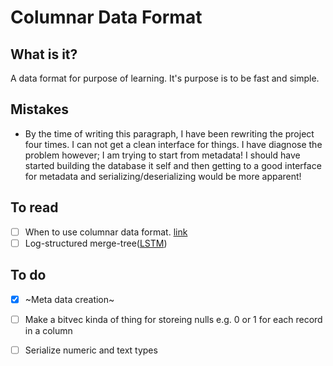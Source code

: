# Columnar Data Format

## What is it?
A data format for purpose of learning. It's purpose is to be fast and simple.

## Mistakes
- By the time of writing this paragraph, I have been rewriting the project four times. I can not get a clean interface for things. I have diagnose the problem however; I am trying to start from metadata! I should have started building the database it self and then getting to a good interface for metadata and serializing/deserializing would be more apparent!

## To read
- [ ] When to use columnar data format. [link](https://www.tinybird.co/blog-posts/when-to-use-columnar-database)
- [ ] Log-structured merge-tree([LSTM](https://en.wikipedia.org/wiki/Log-structured_merge-tree))

## To do
- [x] ~Meta data creation~
- [ ] Make a bitvec kinda of thing for storeing nulls e.g. 0 or 1 for each record in a column
- [ ] Serialize numeric and text types


